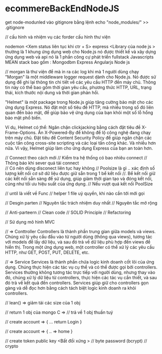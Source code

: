 # ecommereBackEndNodeJS

get node-modunled vào gitignore bằng lệnh echo "node_modules/" >> .gitignore

// cấu hình và nhiệm vụ các forder
cấu hình thư viện

nodemon <Xem status liên tục khi ctr + S>
express <Library của node js >
thường là 1 khung ứng dụng web cho Node.js
nó được thiết kế và xây dựng ứng dụng web và api
nó là 1 phần công cự phát triển fullstack Javascripts
MEAN stack bao gồm : Mongodbm Express Angularjs Node js

// morgan là thư viện để mà in ra các log khi mà 1 người dùng chạy
"Morgan" là một middleware logger request dành cho Node.js. Nó được sử dụng để ghi lại thông tin chi tiết về các yêu cầu HTTP đến máy chủ. Thông tin này có thể bao gồm thời gian yêu cầu, phương thức HTTP, URL, trạng thái, kích thước nội dung và thời gian phản hồi.

"Helmet" là một package trong Node.js giúp tăng cường bảo mật cho các ứng dụng Express. Nó đặt một số tiêu đề HTTP, mà nhiều trong số đó liên quan đến bảo mật, để giúp bảo vệ ứng dụng của bạn khỏi một số lỗ hổng bảo mật phổ biến.

Ví dụ, Helmet có thể:
Ngăn chặn clickjacking bằng cách đặt tiêu đề X-Frame-Options.
Ẩn X-Powered-By để không để lộ công nghệ đang chạy trên máy chủ.
Đặt tiêu đề Content Security Policy để giúp ngăn chặn các cuộc tấn công cross-site scripting và các loại tấn công khác.
Và nhiều hơn nữa.
Vì vậy, Helmet giúp làm cho ứng dụng Express của bạn an toàn hơn.

// Connect theo cách mới
// Kiểm tra hệ thống có bao nhiêu connect
// Thông báo khi sever quá tải connect  
// Có nên dùng disconect liên tục hay không
// Poolsize là gì
.. xác định số lượng kết nối cơ sở dữ liệu được giữ sẵn trong 1 bể kết nối
//. Bể kết nối giữ các kết nối sẵn sàng để sử dụng, giúp giảm thời gian tạo và đóng kết nối, cũng như tối ưu hiệu suất của ứng dụng.
// Nếu vượt quá kết nối PoolSize

// until là viết về Func
// helper 1 file uỷ quyền, khi nào cần tới mới gọi

// Desgin parten
// Nguyên tắc trách nhiệm duy nhất
// Nguyên tắc mở rộng

// Anti-parteern
// Clean code
// SOLID Principle
// Refactoring

// Sử dụng mô hình MVC

// => Conttroller
Controllers là thành phần trung gian giữa models và views. Chúng xử lý yêu cầu đầu vào từ người dùng (thông qua views), tương tác với models để lấy dữ liệu, và sau đó trả về dữ liệu phù hợp đến views để hiển thị. Trong một ứng dụng web, một controller có thể xử lý các yêu cầu HTTP, như GET, POST, PUT, DELETE, etc.

// => Service
Services là thành phần chứa logic kinh doanh cốt lõi của ứng dụng. Chúng thực hiện các tác vụ cụ thể và có thể được gọi bởi controllers. Services thường không tương tác trực tiếp với người dùng, nhưng thay vào đó, chúng xử lý dữ liệu từ controllers, thực hiện các tác vụ cần thiết, và sau đó trả về kết quả đến controllers. Services giúp giữ cho controllers gọn gàng và dễ đọc hơn bằng cách tách biệt logic kinh doanh ra khỏi controllers.

// lean() => giảm tải các size của 1 obj

// return 1 obj của mongo C =>
// trả về 1 obj thuần tuý

// create account => {
... return Login
}

// create account => {
.. => home
}

// create token public key <Bất đối xứng >
// byte password (bcrypt)
// crypto
